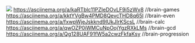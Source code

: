 <a href="https://codeclimate.com/github/DavidDuch0vny/fullstack-javascript-project-44/maintainability"><img src="https://api.codeclimate.com/v1/badges/992d2016a807d365585a/maintainability" /></a>
https://asciinema.org/a/kaRTblc11PZIeDOvLF9i5zWv8 //brain-games
https://asciinema.org/a/kktYVgBw4PMD8QevcTHD8q65l //brain-even
https://asciinema.org/a/fxwpWjeJskknd9lUkJIrKScsL //brain-calc
https://asciinema.org/a/qwOZP0iWMCuNpOojYgzRXkLMs //brain-gcd
https://asciinema.org/a/Qg128UAF91fW5a2cwzFkfaKsy //brain-progression